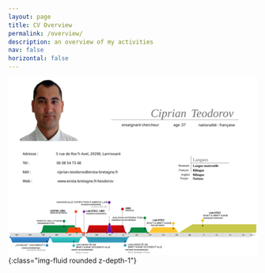 ```yaml
---
layout: page
title: CV Overview
permalink: /overview/
description: an overview of my activities
nav: false
horizontal: false
---
```


![ovr](../assets/img/overview.svg){:class="img-fluid rounded z-depth-1"}